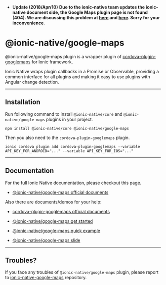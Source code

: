 - **Update (2018/Apr/10)**
  **Due to the ionic-native team updates the ionic-native document side, the Google Maps plugin page is not found (404).
We are discussing this problem at [here](https://forum.ionicframework.com/t/what-about-google-maps/127437) and [here](https://github.com/ionic-team/ionic-native/issues/2410#issuecomment-380119542).
Sorry for your inconvenience**.


# @ionic-native/google-maps

@ionic-native/google-maps plugin is a wrapper plugin of [cordova-plugin-googlemaps](https://github.com/mapsplugin/cordova-plugin-googlemaps) for Ionic framework.

Ionic Native wraps plugin callbacks in a Promise or Observable, providing a common interface for all plugins and making it easy to use plugins with Angular change detection.

------------------------

## Installation

Run following command to install `@ionic-native/core` and `@ionic-native/google-maps` plugins in your project.

```
npm install @ionic-native/core @ionic-native/google-maps
```

Then you also need to the `cordova-plugin-googlemaps` plugin.

```
ionic cordova plugin add cordova-plugin-googlemaps --variable API_KEY_FOR_ANDROID="..." --variable API_KEY_FOR_IOS="..."
```

------------------------

## Documentation

For the full Ionic Native documentation, please checkout this page.

- [\@ionic-native/google-maps official documents](./documents/README.md)


Also there are documents/demos for your help:

- [cordova-plugin-googlemaps official documents](https://github.com/mapsplugin/cordova-plugin-googlemaps-doc/blob/master/v2.0.0/README.md)

- [@ionic-native/google-maps get started](https://github.com/mapsplugin/cordova-plugin-googlemaps-doc/blob/master/v2.0.0/ionic-native/README.md)

- [@ionic-native/google-maps quick example](https://github.com/mapsplugin/ionic-googlemaps-quickdemo)

- [\@ionic-native/google-maps slide](https://docs.google.com/presentation/d/e/2PACX-1vScoho1ensbR4qCI9AIuQN55BZVvK73pAjI7sumDvW3CrxxHnrmpXWUjx2-8CpFibqU1EjLKCRhuthJ/pub?start=false&loop=false&delayms=3000)


------------------------

## Troubles?

If you face any troubles of `@ionic-native/google-maps` plugin, please report to [ionic-native-google-maps](https://github.com/ionic-team/ionic-native-google-maps/issues) repository.
